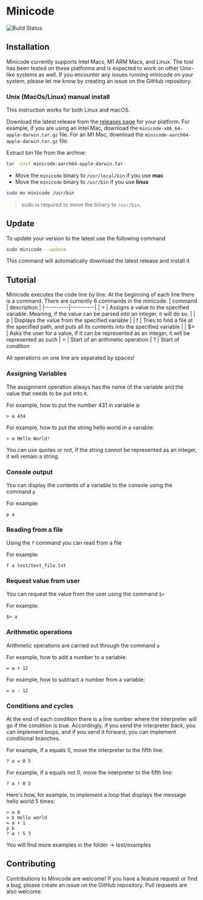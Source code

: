 # Minicode

![Build Status](https://github.com/leonovk/minicode/actions/workflows/ci.yml/badge.svg)

## Installation

Minicode currently supports Intel Macs, M1 ARM Macs, and Linux. The tool has been tested on these platforms and is expected to work on other Unix-like systems as well. If you encounter any issues running minicode on your system, please let me know by creating an issue on the GitHub repository.

### Unix (MacOs/Linux) manual install

This instruction works for both Linux and macOS.

Download the latest release from the [releases page](https://github.com/leonovk/minicode/releases) for your platform. For example, if you are using an Intel Mac, download the `minicode-x86_64-apple-darwin.tar.gz` file. For an M1 Mac, download the `minicode-aarch64-apple-darwin.tar.gz` file.

Extract bin file from the archive:
  
```bash
tar -xzvf minicode-aarch64-apple-darwin.tar
```

- Move the `minicode` binary to `/usr/local/bin` if you use **mac**
- Move the `minicode` binary to `/usr/bin` if you use **linux**
  
```bash
sudo mv minicode /usr/bin
```
> sudo is required to move the binary to `/usr/bin`.

## Update

To update your version to the latest use the following command

```bash
sudo minicode --update
```
This command will automatically download the latest release and install it

## Tutorial

Minicode executes the code line by line. At the beginning of each line there is a command. There are currently 6 commands in the minicode.
| command | description |
|----------|----------|
| >    | Assigns a value to the specified variable. Meaning, if the value can be parsed into an integer, it will do so.   |
| p    | Displays the value from the specified variable   |
| f    | Tries to find a file at the specified path, and puts all its contents into the specified variable  |
| $>   | Asks the user for a value, if it can be represented as an integer, it will be represented as such
| =    | Start of an arithmetic operation
| ?    | Start of condition

All operations on one line are separated by spaces!

### Assigning Variables

The assignment operation always has the name of the variable and the value that needs to be put into it.

For example, how to put the number 431 in variable a:
```
> a 434
```
For example, how to put the string hello world in a variable:
```
> a Hello World!
```
You can use quotes or not, if the string cannot be represented as an integer, it will remain a string.

### Console output

You can display the contents of a variable to the console using the command `p`

For example:
```
p a
```
### Reading from a file

Using the `f` command you can read from a file

For example:
```
f a test/test_file.txt
```

### Request value from user

You can request the value from the user using the command `$>`

For example:
```
$> a
```

### Arithmetic operations

Arithmetic operations are carried out through the command `a`

For example, how to add a number to a variable:
```
= a + 12
```
For example, how to subtract a number from a variable:
```
= a - 12
```

### Conditions and cycles

At the end of each condition there is a line number where the interpreter will go if the condition is true. Accordingly, if you send the interpreter back, you can implement loops, and if you send it forward, you can implement conditional branches.

For example, if a equals 0, move the interpreter to the fifth line:
```
? a = 0 5
```
For example, if a equals not 0, move the interpreter to the fifth line:
```
? a ! 0 5
```

Here's how, for example, to implement a loop that displays the message hello world 5 times:

```
> a 0
> b Hello world
= a + 1
p b
? a ! 5 3
```
You will find more examples in the folder -> test/examples


## Contributing

Contributions to Minicode are welcome! If you have a feature request or find a bug, please create an issue on the GitHub repository. Pull requests are also welcome.
